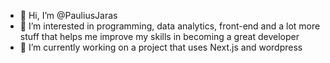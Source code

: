 - 👋 Hi, I’m @PauliusJaras
- 👀 I’m interested in programming, data analytics, front-end and a lot more stuff that helps me improve my skills in becoming a great developer
- 🌱 I’m currently working on a project that uses Next.js and wordpress

